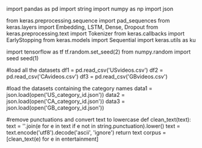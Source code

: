 import pandas as pd
import string
import numpy as np
import json

from keras.preprocessing.sequence import pad_sequences
from keras.layers import Embedding, LSTM, Dense, Dropout
from keras.preprocessing.text import Tokenizer
from keras.callbacks import EarlyStopping
from keras.models import Sequential
import keras.utils as ku

import tensorflow as tf
tf.random.set_seed(2)
from numpy.random import seed
seed(1)

#load all the datasets 
df1 = pd.read_csv('USvideos.csv')
df2 = pd.read_csv('CAvideos.csv')
df3 = pd.read_csv('GBvideos.csv')

#load the datasets containing the category names
data1 = json.load(open('US_category_id.json'))
data2 = json.load(open('CA_category_id.json'))
data3 = json.load(open('GB_category_id.json'))







#remove punctuations and convert text to lowercase
def clean_text(text):
    text = ''.join(e for e in text if e not in string.punctuation).lower()
    text = text.encode('utf8').decode('ascii', 'ignore')
    return text
corpus = [clean_text(e) for e in entertainment]
